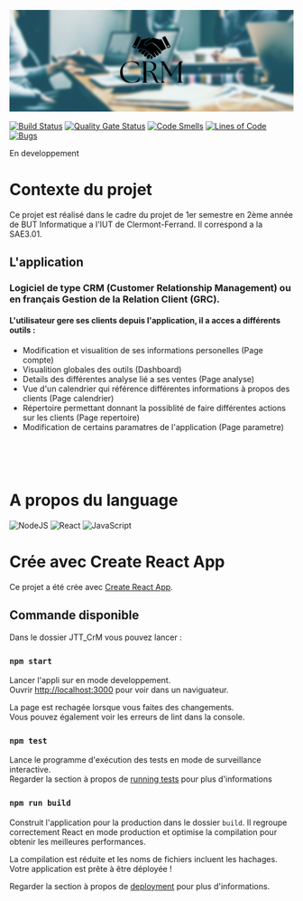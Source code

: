 ![Alt text](./Doc/Image1.png)

[![Build Status](https://codefirst.iut.uca.fr/api/badges/maxence.lanone/JTT_CrM/status.svg)](https://codefirst.iut.uca.fr/maxence.lanone/JTT_CrM)
[![Quality Gate Status](https://codefirst.iut.uca.fr/sonar/api/project_badges/measure?project=jtt_crm&metric=alert_status&token=4e704a73064f9dd9388eb33b182fcfe6f8aed2a4)](https://codefirst.iut.uca.fr/sonar/dashboard?id=jtt_crm)
[![Code Smells](https://codefirst.iut.uca.fr/sonar/api/project_badges/measure?project=jtt_crm&metric=code_smells&token=4e704a73064f9dd9388eb33b182fcfe6f8aed2a4)](https://codefirst.iut.uca.fr/sonar/dashboard?id=jtt_crm)
[![Lines of Code](https://codefirst.iut.uca.fr/sonar/api/project_badges/measure?project=jtt_crm&metric=ncloc&token=4e704a73064f9dd9388eb33b182fcfe6f8aed2a4)](https://codefirst.iut.uca.fr/sonar/dashboard?id=jtt_crm)
[![Bugs](https://codefirst.iut.uca.fr/sonar/api/project_badges/measure?project=jtt_crm&metric=bugs&token=4e704a73064f9dd9388eb33b182fcfe6f8aed2a4)](https://codefirst.iut.uca.fr/sonar/dashboard?id=jtt_crm)


En developpement

# Contexte du projet

Ce projet est réalisé dans le cadre du projet de 1er semestre en 2ème année de BUT Informatique a l'IUT de Clermont-Ferrand.
Il correspond a la SAE3.01.

## L'application

### Logiciel de type CRM (Customer Relationship Management) ou en français Gestion de la Relation Client (GRC).

#### L'utilisateur gere ses clients depuis l'application, il a acces a différents outils :

- Modification et visualition de ses informations personelles (Page compte)
- Visualition globales des outils (Dashboard)
- Details des différentes analyse lié a ses ventes (Page analyse)
- Vue d'un calendrier qui référence différentes informations à propos des clients (Page calendrier)
- Répertoire permettant donnant la possiblité de faire différentes actions sur les clients (Page repertoire)
- Modification de certains paramatres de l'application (Page parametre)

<br>
<br>
<br>

# A propos du language
![NodeJS](https://img.shields.io/badge/node.js-6DA55F?style=for-the-badge&logo=node.js&logoColor=white)
![React](https://img.shields.io/badge/react-%2320232a.svg?style=for-the-badge&logo=react&logoColor=%2361DAFB)
![JavaScript](https://img.shields.io/badge/javascript-%23323330.svg?style=for-the-badge&logo=javascript&logoColor=%23F7DF1E)
# Crée avec Create React App

Ce projet a été crée avec [Create React App](https://github.com/facebook/create-react-app).

## Commande disponible

Dans le dossier JTT_CrM vous pouvez lancer :

### `npm start`

Lancer l'appli sur en mode developpement.\
Ouvrir [http://localhost:3000](http://localhost:3000) pour voir dans un naviguateur.

La page est rechagée lorsque vous faites des changements.\
Vous pouvez également voir les erreurs de lint dans la console.

### `npm test`

Lance le programme d'exécution des tests en mode de surveillance interactive.\
Regarder la section à propos de [running tests](https://facebook.github.io/create-react-app/docs/running-tests) pour plus d'informations

### `npm run build`

Construit l'application pour la production dans le dossier `build`.
Il regroupe correctement React en mode production et optimise la compilation pour obtenir les meilleures performances.

La compilation est réduite et les noms de fichiers incluent les hachages.
Votre application est prête à être déployée !

Regarder la section à propos de [deployment](https://facebook.github.io/create-react-app/docs/deployment) pour plus d'informations.
